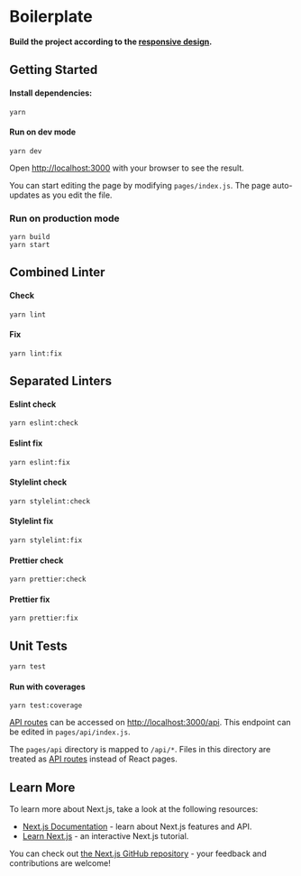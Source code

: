 # Boilerplate
__Build the project according to the [responsive design](https://www.figma.com/file/k6TUmzltDOVhfZR3D9XUeI/Dev_project).__

## Getting Started

#### Install dependencies:

```yarn
yarn
```
#### Run on dev mode
```yarn
yarn dev
```

Open [http://localhost:3000](http://localhost:3000) with your browser to see the result.

You can start editing the page by modifying `pages/index.js`. The page auto-updates as you edit the file.

### Run on production mode
```yarn
yarn build
yarn start
```

## Combined Linter

#### Check

```yarn
yarn lint
```

#### Fix

```yarn
yarn lint:fix
```


## Separated Linters

#### Eslint check

```yarn
yarn eslint:check
```

#### Eslint fix

```yarn
yarn eslint:fix
```

#### Stylelint check

```yarn
yarn stylelint:check
```

#### Stylelint fix

```yarn
yarn stylelint:fix
```

#### Prettier check

```yarn
yarn prettier:check
```

#### Prettier fix

```yarn
yarn prettier:fix
```

## Unit Tests

```yarn
yarn test
```

#### Run with coverages

```yarn
yarn test:coverage
```

[API routes](https://nextjs.org/docs/api-routes/introduction) can be accessed on [http://localhost:3000/api](http://localhost:3000/api). This endpoint can be edited in `pages/api/index.js`.

The `pages/api` directory is mapped to `/api/*`. Files in this directory are treated as [API routes](https://nextjs.org/docs/api-routes/introduction) instead of React pages.

## Learn More

To learn more about Next.js, take a look at the following resources:

- [Next.js Documentation](https://nextjs.org/docs) - learn about Next.js features and API.
- [Learn Next.js](https://nextjs.org/learn) - an interactive Next.js tutorial.

You can check out [the Next.js GitHub repository](https://github.com/vercel/next.js/) - your feedback and contributions are welcome!
